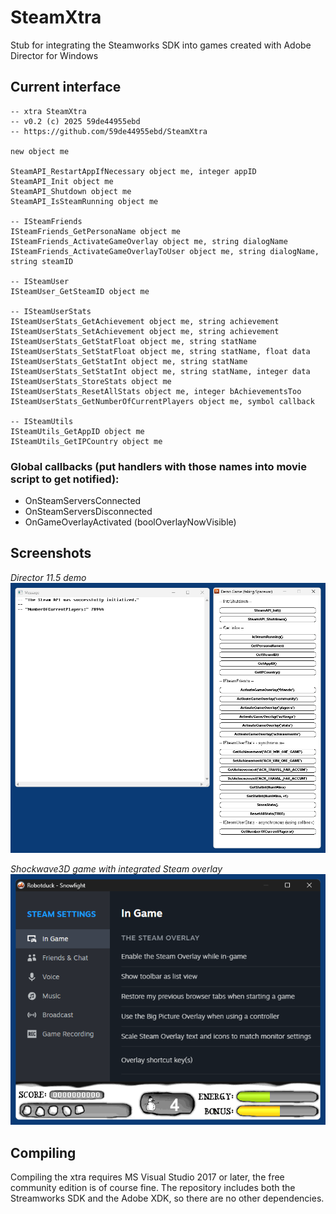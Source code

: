# SteamXtra

Stub for integrating the Steamworks SDK into games created with Adobe Director for Windows

## Current interface

```
-- xtra SteamXtra
-- v0.2 (c) 2025 59de44955ebd
-- https://github.com/59de44955ebd/SteamXtra

new object me

SteamAPI_RestartAppIfNecessary object me, integer appID
SteamAPI_Init object me
SteamAPI_Shutdown object me
SteamAPI_IsSteamRunning object me

-- ISteamFriends
ISteamFriends_GetPersonaName object me
ISteamFriends_ActivateGameOverlay object me, string dialogName
ISteamFriends_ActivateGameOverlayToUser object me, string dialogName, string steamID

-- ISteamUser
ISteamUser_GetSteamID object me

-- ISteamUserStats
ISteamUserStats_GetAchievement object me, string achievement
ISteamUserStats_SetAchievement object me, string achievement
ISteamUserStats_GetStatFloat object me, string statName
ISteamUserStats_SetStatFloat object me, string statName, float data
ISteamUserStats_GetStatInt object me, string statName
ISteamUserStats_SetStatInt object me, string statName, integer data
ISteamUserStats_StoreStats object me
ISteamUserStats_ResetAllStats object me, integer bAchievementsToo
ISteamUserStats_GetNumberOfCurrentPlayers object me, symbol callback

-- ISteamUtils
ISteamUtils_GetAppID object me
ISteamUtils_GetIPCountry object me
```

### Global callbacks (put handlers with those names into movie script to get notified):
- OnSteamServersConnected
- OnSteamServersDisconnected
- OnGameOverlayActivated (boolOverlayNowVisible)

## Screenshots

*Director 11.5 demo*  
![Director 11.5 demo](screenshots/demo.png)

*Shockwave3D game with integrated Steam overlay*  
![Shockwave3D game with Steam overlay](screenshots/demo_snowfight_overlay2.png)

## Compiling

Compiling the xtra requires MS Visual Studio 2017 or later, the free community edition is of course fine.
The repository includes both the Streamworks SDK and the Adobe XDK, so there are no other dependencies.
